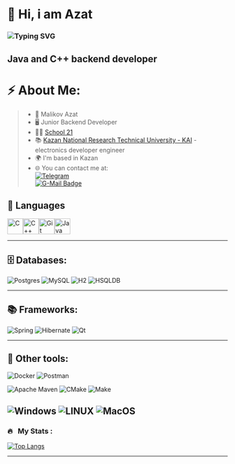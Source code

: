 👋 Hi, i am Azat
============================================================================================================================
### ![Typing SVG](https://readme-typing-svg.herokuapp.com?color=%2336BCF7&lines=Junior+backend+developer)


Java and C++ backend developer
------------------------------

# ⚡ About Me:
>- :bearded_person: Malikov Azat
>- :desktop_computer: Junior Backend Developer
>- :man_student: [School 21](https://21-school.ru/)
>- 📚 [Kazan National Research Technical University - KAI](https://kai.ru/) - electronics developer engineer
>-  🌍 I'm based in Kazan
>- 🌐 You can contact me at:  
[![Telegram](https://img.shields.io/badge/Telegram-2CA5E0?style=for-the-badge&logo=telegram&logoColor=white)](https://t.me/Young_stu)       
[![G-Mail Badge](https://img.shields.io/badge/Gmail-D14836?style=for-the-badge&logo=gmail&logoColor=white)](mailto:azat541@mail.ru)


## 🚀 Languages
<p align="left">
<a href="https://docs.microsoft.com/en-us/cpp/?view=msvc-170" target="_blank" rel="noreferrer"><img src="https://raw.githubusercontent.com/danielcranney/readme-generator/main/public/icons/skills/c-colored.svg" width="36" height="36" alt="C" /></a><a href="https://docs.microsoft.com/en-us/cpp/?view=msvc-170" target="_blank" rel="noreferrer"><img src="https://raw.githubusercontent.com/danielcranney/readme-generator/main/public/icons/skills/cplusplus-colored.svg" width="36" height="36" alt="C++" /></a><a href="https://git-scm.com/" target="_blank" rel="noreferrer"><img src="https://raw.githubusercontent.com/danielcranney/readme-generator/main/public/icons/skills/git-colored.svg" width="36" height="36" alt="Git" /></a><a href="https://www.oracle.com/java/" target="_blank" rel="noreferrer"><img src="https://raw.githubusercontent.com/danielcranney/readme-generator/main/public/icons/skills/java-colored.svg" width="36" height="36" alt="Java" /></a>
</p>

---

## 🗄️ Databases:
![Postgres](https://img.shields.io/badge/postgres-%23316192.svg?style=for-the-badge&logo=postgresql&logoColor=white)
![MySQL](https://img.shields.io/badge/mysql-%23316192.svg?style=for-the-badge&logo=mysql&logoColor=white)
![H2](https://img.shields.io/badge/h2-%23316192.svg?style=for-the-badge&logo=h2&logoColor=white)
![HSQLDB](https://img.shields.io/badge/hsqldb-%23316192.svg?style=for-the-badge&logo=hsqldb&logoColor=white)

---
## 📚 Frameworks:
![Spring](https://img.shields.io/badge/spring-%236DB33F.svg?style=for-the-badge&logo=spring&logoColor=white)
![Hibernate](https://img.shields.io/badge/Hibernate-59666C?style=for-the-badge&logo=Hibernate&logoColor=white)
![Qt](https://img.shields.io/badge/Qt-%23217346.svg?style=for-the-badge&logo=Qt&logoColor=white)

---

## 👾 Other tools:

![Docker](https://img.shields.io/badge/docker-%230db7ed.svg?style=for-the-badge&logo=docker&logoColor=white)
![Postman](https://img.shields.io/badge/Postman-FF6C37?style=for-the-badge&logo=postman&logoColor=white)

![Apache Maven](https://img.shields.io/badge/Maven-fb99a5?style=for-the-badge&logo=Apache%20Maven&logoColor=white)
![CMake](https://img.shields.io/badge/CMake-%23008FBA.svg?style=for-the-badge&logo=qmake&logoColor=white)
![Make](https://img.shields.io/badge/Make-%23008FBA.svg?color=red&style=for-the-badge&logo=Make&logoColor=white)

![Windows](https://img.shields.io/badge/Windows-0078D6?style=for-the-badge&logo=windows&logoColor=white)
![LINUX](https://img.shields.io/badge/Linux-FCC624?style=for-the-badge&logo=linux&logoColor=black)
![MacOS](https://img.shields.io/badge/mac%20os-000000?style=for-the-badge&logo=apple&logoColor=white)
---

### 🔥 &nbsp; My Stats :

[![Top Langs](https://github-readme-stats.vercel.app/api/top-langs/?username=yourdaddynka&layout=compact&theme=vision-friendly-dark)](https://github.com/anuraghazra/github-readme-stats)

---
